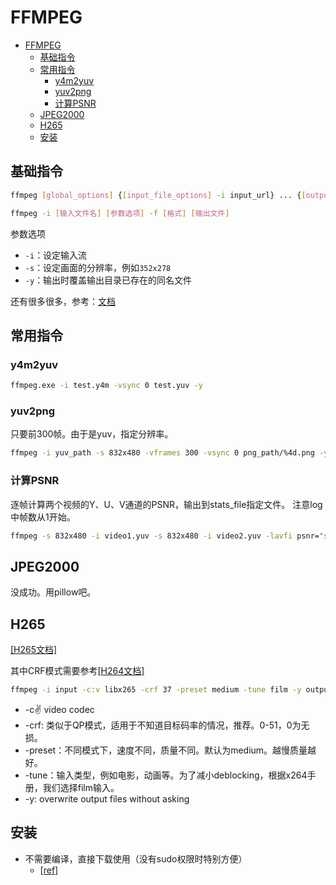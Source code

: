 # FFMPEG

- [FFMPEG](#ffmpeg)
  - [基础指令](#基础指令)
  - [常用指令](#常用指令)
    - [y4m2yuv](#y4m2yuv)
    - [yuv2png](#yuv2png)
    - [计算PSNR](#计算psnr)
  - [JPEG2000](#jpeg2000)
  - [H265](#h265)
  - [安装](#安装)


## 基础指令

```bash
ffmpeg [global_options] {[input_file_options] -i input_url} ... {[output_file_options] output_url} ...

ffmpeg -i [输入文件名] [参数选项] -f [格式] [输出文件] 
```

参数选项

- `-i`：设定输入流
- `-s`：设定画面的分辨率，例如`352x278`
- `-y`：输出时覆盖输出目录已存在的同名文件

还有很多很多，参考：[文档](https://ffmpeg.org/ffmpeg.html)

## 常用指令

### y4m2yuv

```bash
ffmpeg.exe -i test.y4m -vsync 0 test.yuv -y
```

### yuv2png

只要前300帧。由于是yuv，指定分辨率。

```bash
ffmpeg -i yuv_path -s 832x480 -vframes 300 -vsync 0 png_path/%4d.png -y
```

### 计算PSNR

逐帧计算两个视频的Y、U、V通道的PSNR，输出到stats_file指定文件。
注意log中帧数从1开始。

```bash
ffmpeg -s 832x480 -i video1.yuv -s 832x480 -i video2.yuv -lavfi psnr="stats_file=psnrlog.log" -f null -
```

## JPEG2000

没成功。用pillow吧。

## H265

[[H265文档]](https://trac.ffmpeg.org/wiki/Encode/H.265)

其中CRF模式需要参考[[H264文档]](https://trac.ffmpeg.org/wiki/Encode/H.264#crf)

```bash
ffmpeg -i input -c:v libx265 -crf 37 -preset medium -tune film -y output.mp4
```

- -c:v: video codec
- -crf: 类似于QP模式，适用于不知道目标码率的情况，推荐。0-51，0为无损。
- -preset：不同模式下，速度不同，质量不同。默认为medium。越慢质量越好。
- -tune：输入类型，例如电影，动画等。为了减小deblocking，根据x264手册，我们选择film输入。
- -y: overwrite output files without asking

## 安装

- 不需要编译，直接下载使用（没有sudo权限时特别方便）
  - [[ref]](https://blog.csdn.net/u013314786/article/details/89682800)
